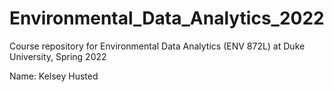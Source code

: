 # Environmental_Data_Analytics_2022

Course repository for Environmental Data Analytics (ENV 872L) at Duke University, Spring 2022

Name: Kelsey Husted